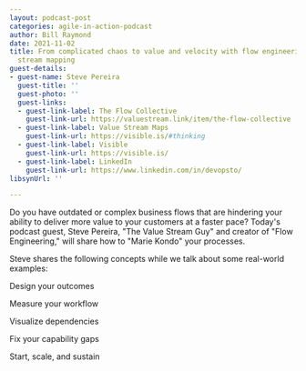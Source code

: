 ```yaml
---
layout: podcast-post
categories: agile-in-action-podcast
author: Bill Raymond
date: 2021-11-02
title: From complicated chaos to value and velocity with flow engineering and value
  stream mapping
guest-details:
- guest-name: Steve Pereira
  guest-title: ''
  guest-photo: ''
  guest-links:
  - guest-link-label: The Flow Collective
    guest-link-url: https://valuestream.link/item/the-flow-collective
  - guest-link-label: Value Stream Maps
    guest-link-url: https://visible.is/#thinking
  - guest-link-label: Visible
    guest-link-url: https://visible.is/
  - guest-link-label: LinkedIn
    guest-link-url: https://www.linkedin.com/in/devopsto/
libsynUrl: ''

---
```

Do you have outdated or complex business flows that are hindering your ability to deliver more value to your customers at a faster pace? Today's podcast guest, Steve Pereira, "The Value Stream Guy" and creator of "Flow Engineering," will share how to "Marie Kondo" your processes.

Steve shares the following concepts while we talk about some real-world examples:

Design your outcomes

Measure your workflow

Visualize dependencies

Fix your capability gaps

Start, scale, and sustain